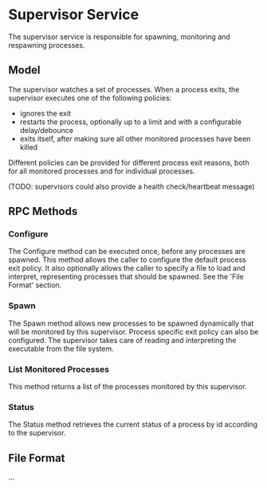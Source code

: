 # Supervisor Service
The supervisor service is responsible for spawning, monitoring and respawning processes.

## Model
The supervisor watches a set of processes.
When a process exits, the supervisor executes one of the following policies:
- ignores the exit
- restarts the process, optionally up to a limit and with a configurable delay/debounce
- exits itself, after making sure all other monitored processes have been killed

Different policies can be provided for different process exit reasons, both for all monitored processes and for individual processes.

(TODO: supervisors could also provide a health check/heartbeat message)

## RPC Methods
### Configure
The Configure method can be executed once, before any processes are spawned.
This method allows the caller to configure the default process exit policy.
It also optionally allows the caller to specify a file to load and interpret, representing processes that should be spawned. See the 'File Format' section.

### Spawn
The Spawn method allows new processes to be spawned dynamically that will be monitored by this supervisor.
Process specific exit policy can also be configured.
The supervisor takes care of reading and interpreting the executable from the file system.

### List Monitored Processes
This method returns a list of the processes monitored by this supervisor.

### Status
The Status method retrieves the current status of a process by id according to the supervisor.

## File Format
...
